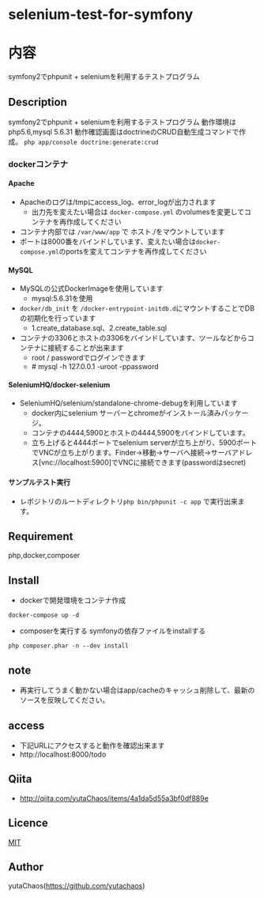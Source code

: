selenium-test-for-symfony
=========================

# 内容
symfony2でphpunit + seleniumを利用するテストプログラム

## Description
symfony2でphpunit + seleniumを利用するテストプログラム
動作環境は
php5.6,mysql 5.6.31
動作確認画面はdoctrineのCRUD自動生成コマンドで作成。
`php app/console doctrine:generate:crud`
### dockerコンテナ

#### Apache
* Apacheのログは/tmpにaccess\_log、error\_logが出力されます
	* 出力先を変えたい場合は `docker-compose.yml` のvolumesを変更してコンテナを再作成してください
* コンテナ内部では `/var/www/app` で ホスト./をマウントしています
* ポートは8000番をバインドしています、変えたい場合は`docker-compose.yml`のportsを変えてコンテナを再作成してください

#### MySQL

* MySQLの公式DockerImageを使用しています
	* mysql:5.6.31を使用
* `docker/db_init` を `/docker-entrypoint-initdb.d`にマウントすることでDBの初期化を行っています
	* 1.create\_database.sql、2.create\_table.sql
* コンテナの3306とホストの3306をバインドしています、ツールなどからコンテナに接続することが出来ます
	* root / passwordでログインできます
	* \# mysql -h 127.0.0.1 -uroot -ppassword

#### SeleniumHQ/docker-selenium

* SeleniumHQ/selenium/standalone-chrome-debugを利用しています
    * docker内にselenium サーバーとchromeがインストール済みパッケージ。
    * コンテナの4444,5900とホストの4444,5900をバインドしています。
    * 立ち上げると4444ポートでselenium serverが立ち上がり、5900ポートでVNCが立ち上がります。Finder→移動→サーバへ接続→サーバアドレス[vnc://localhost:5900]でVNCに接続できます(passwordはsecret)

#### サンプルテスト実行
- レポジトリのルートディレクトリ`php bin/phpunit -c app` で実行出来ます。

## Requirement
php,docker,composer

## Install

- dockerで開発環境をコンテナ作成
```
docker-compose up -d
```
-  composerを実行する
symfonyの依存ファイルをinstallする  

```
php composer.phar -n --dev install
```

## note

- 再実行してうまく動かない場合はapp/cacheのキャッシュ削除して、最新のソースを反映してください。

## access

- 下記URLにアクセスすると動作を確認出来ます
- http://localhost:8000/todo

## Qiita
- http://qiita.com/yutaChaos/items/4a1da5d55a3bf0df889e

## Licence

[MIT](https://github.com/tcnksm/tool/blob/master/LICENCE)

## Author

yutaChaos(https://github.com/yutachaos)